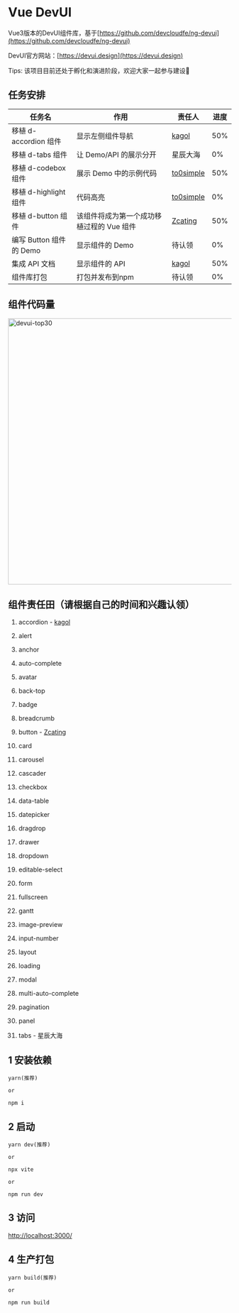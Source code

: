 # Vue DevUI

Vue3版本的DevUI组件库，基于[https://github.com/devcloudfe/ng-devui](https://github.com/devcloudfe/ng-devui)

DevUI官方网站：[https://devui.design](https://devui.design)

Tips: 该项目目前还处于孵化和演进阶段，欢迎大家一起参与建设🤝

## 任务安排

|任务名                 |作用                               |责任人|进度|
|--                    |--                                 |--|--|
|移植 d-accordion 组件  |显示左侧组件导航                      |[kagol](https://github.com/kagol)|50%|
|移植 d-tabs 组件       |让 Demo/API 的展示分开               |星辰大海|0%|
|移植 d-codebox 组件    |展示 Demo 中的示例代码                |[to0simple](https://github.com/to0simple)|50%|
|移植 d-highlight 组件  |代码高亮                             |[to0simple](https://github.com/to0simple)|0%|
|移植 d-button 组件     |该组件将成为第一个成功移植过程的 Vue 组件|[Zcating](https://github.com/Zcating)|50%|
|编写 Button 组件的 Demo|显示组件的 Demo                      |待认领|0%|
|集成 API 文档          |显示组件的 API                       |[kagol](https://github.com/kagol)|50%|
|组件库打包             |打包并发布到npm                       |待认领|0%|

## 组件代码量

<img width="600" alt="devui-top30" src="https://user-images.githubusercontent.com/9566362/109677915-1534a200-7bb5-11eb-869d-912d6e1a5fa6.png">

## 组件责任田（请根据自己的时间和兴趣认领）

1. accordion - [kagol](https://github.com/kagol)
1. alert
1. anchor
1. auto-complete
1. avatar
1. back-top
1. badge
1. breadcrumb
1. button - [Zcating](https://github.com/Zcating)
1. card

1. carousel
1. cascader
1. checkbox
1. data-table
1. datepicker
1. dragdrop
1. drawer
1. dropdown
1. editable-select
1. form


1. fullscreen
1. gantt
1. image-preview
1. input-number
1. layout
1. loading
1. modal
1. multi-auto-complete
1. pagination
1. panel

1. tabs - 星辰大海

## 1 安装依赖

```
yarn(推荐)

or

npm i
```

## 2 启动

```
yarn dev(推荐)

or

npx vite

or

npm run dev
```

## 3 访问

[http://localhost:3000/](http://localhost:3000/)

## 4 生产打包

```
yarn build(推荐)

or

npm run build
```
